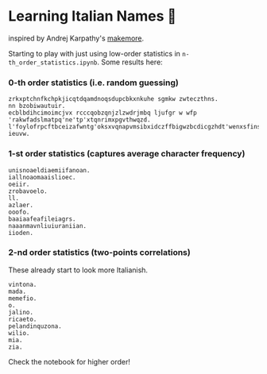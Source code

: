 # Learning Italian Names 🤌
inspired by Andrej Karpathy's [makemore](https://github.com/karpathy/makemore).

Starting to play with just using low-order statistics in `n-th_order_statistics.ipynb`. Some results here:

### 0-th order statistics (i.e. random guessing)

~~~~
zrkxptchnfkchpkjicqtdqamdnoqsdupcbkxnkuhe sgmkw zwteczthns.
nn bzobiwautuir.
ecblbdihcimoimcjvx rcccqobzqnjzlzwdrjmbq ljufgr w wfp 'rakwfadslmatpq'ne'tp'xtqnrimxpgvthwqzd.
l'foylofrpcftbceizafwntg'oksxvqnapvmsibxidczffbigwzbcdicgzhdt'wenxsfinscrokaazhpmf.
ieuvw.
~~~~

### 1-st order statistics (captures average character frequency)

~~~~
unisnoaeldiaemiifanoan.
iallnoaomaaislioec.
oeiir.
zrobavoelo.
ll.
azlaer.
ooofo.
baaiaafeafileiagrs.
naaanmavnliuiuraniian.
iioden.
~~~~

### 2-nd order statistics (two-points correlations)

These already start to look more Italianish.

~~~~
vintona.
mada.
memefio.
o.
jalino.
ricaeto.
pelandinquzona.
wilio.
mia.
zia.
~~~~

Check the notebook for higher order! 
